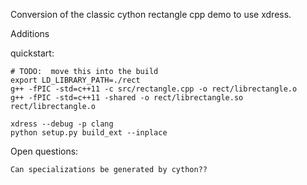 Conversion of the classic cython rectangle cpp demo to use xdress.

Additions

quickstart: 

    # TODO:  move this into the build
    export LD_LIBRARY_PATH=./rect
    g++ -fPIC -std=c++11 -c src/rectangle.cpp -o rect/librectangle.o 
    g++ -fPIC -std=c++11 -shared -o rect/librectangle.so rect/librectangle.o

    xdress --debug -p clang 
    python setup.py build_ext --inplace

Open questions: 

    Can specializations be generated by cython??


